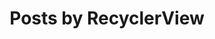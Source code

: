 ---
title: "Posts by RecyclerView"
layout: category
permalink: /android/recyclerview/
author_profile: true
---